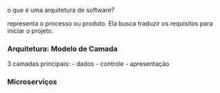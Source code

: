 o que é uma arquitetura de software?

representa o processo ou produto.
Ela busca traduzir os requisitos para iniciar o projeto.


### Arquitetura: Modelo de Camada
3 camadas principais:
    - dados
    - controle
    - apresentação


### Microserviços